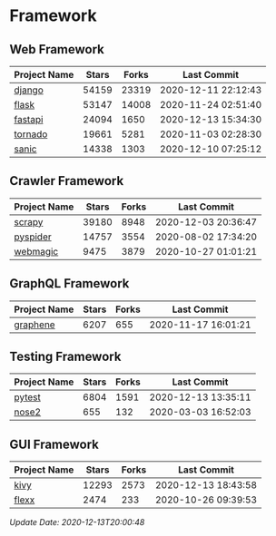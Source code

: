 # Framework

## Web Framework
| Project Name | Stars | Forks | Last Commit |
| ------------ | ----- | ----- | ----------- |
| [django](https://github.com/django/django) | 54159 | 23319 | 2020-12-11 22:12:43 |
| [flask](https://github.com/pallets/flask) | 53147 | 14008 | 2020-11-24 02:51:40 |
| [fastapi](https://github.com/tiangolo/fastapi) | 24094 | 1650 | 2020-12-13 15:34:30 |
| [tornado](https://github.com/tornadoweb/tornado) | 19661 | 5281 | 2020-11-03 02:28:30 |
| [sanic](https://github.com/huge-success/sanic) | 14338 | 1303 | 2020-12-10 07:25:12 |

## Crawler Framework
| Project Name | Stars | Forks | Last Commit |
| ------------ | ----- | ----- | ----------- |
| [scrapy](https://github.com/scrapy/scrapy) | 39180 | 8948 | 2020-12-03 20:36:47 |
| [pyspider](https://github.com/binux/pyspider) | 14757 | 3554 | 2020-08-02 17:34:20 |
| [webmagic](https://github.com/code4craft/webmagic) | 9475 | 3879 | 2020-10-27 01:01:21 |

## GraphQL Framework
| Project Name | Stars | Forks | Last Commit |
| ------------ | ----- | ----- | ----------- |
| [graphene](https://github.com/graphql-python/graphene) | 6207 | 655 | 2020-11-17 16:01:21 |

## Testing Framework
| Project Name | Stars | Forks | Last Commit |
| ------------ | ----- | ----- | ----------- |
| [pytest](https://github.com/pytest-dev/pytest) | 6804 | 1591 | 2020-12-13 13:35:11 |
| [nose2](https://github.com/nose-devs/nose2) | 655 | 132 | 2020-03-03 16:52:03 |

## GUI Framework
| Project Name | Stars | Forks | Last Commit |
| ------------ | ----- | ----- | ----------- |
| [kivy](https://github.com/kivy/kivy) | 12293 | 2573 | 2020-12-13 18:43:58 |
| [flexx](https://github.com/flexxui/flexx) | 2474 | 233 | 2020-10-26 09:39:53 |

*Update Date: 2020-12-13T20:00:48*